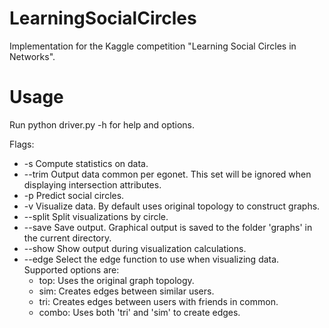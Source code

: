 LearningSocialCircles
=====================

Implementation for the Kaggle competition "Learning Social Circles in
Networks".

# Usage

Run python driver.py -h for help and options.

Flags:

- -s Compute statistics on data.
- --trim Output data common per egonet. This set will be ignored when
  displaying intersection attributes.
- -p Predict social circles.
- -v Visualize data. By default uses original topology to construct graphs.
- --split Split visualizations by circle.
- --save Save output. Graphical output is saved to the folder 'graphs' in the
  current directory.
- --show Show output during visualization calculations.
- --edge Select the edge function to use when visualizing data. Supported
  options are: 
  * top: Uses the original graph topology.
  * sim: Creates edges between similar users.
  * tri: Creates edges between users with friends in common.
  * combo: Uses both 'tri' and 'sim' to create edges.

